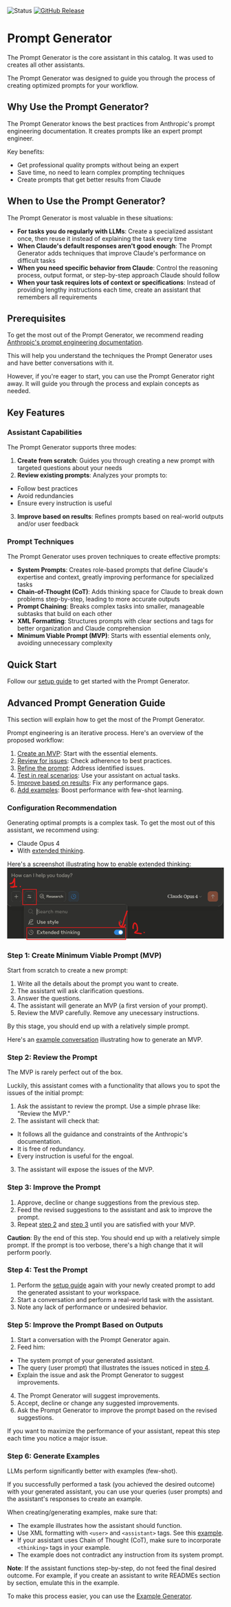 ![Status](https://img.shields.io/badge/status-stable-green)
[![GitHub Release](https://img.shields.io/github/release/ConsciousML/claude-prompt-catalog.svg?style=flat)]()
# Prompt Generator
The Prompt Generator is the core assistant in this catalog. It was used to creates all other assistants.

The Prompt Generator was designed to guide you through the process of creating optimized prompts for your workflow.

## Why Use the Prompt Generator?

The Prompt Generator knows the best practices from Anthropic's prompt engineering documentation. It creates prompts like an expert prompt engineer.

Key benefits:
- Get professional quality prompts without being an expert
- Save time, no need to learn complex prompting techniques
- Create prompts that get better results from Claude

## When to Use the Prompt Generator?

The Prompt Generator is most valuable in these situations:

- **For tasks you do regularly with LLMs**: Create a specialized assistant once, then reuse it instead of explaining the task every time
- **When Claude's default responses aren't good enough**: The Prompt Generator adds techniques that improve Claude's performance on difficult tasks
- **When you need specific behavior from Claude**: Control the reasoning process, output format, or step-by-step approach Claude should follow
- **When your task requires lots of context or specifications**: Instead of providing lengthy instructions each time, create an assistant that remembers all requirements

## Prerequisites

To get the most out of the Prompt Generator, we recommend reading [Anthropic's prompt engineering documentation](https://docs.anthropic.com/en/docs/build-with-claude/prompt-engineering/overview).

This will help you understand the techniques the Prompt Generator uses and have better conversations with it.

However, if you're eager to start, you can use the Prompt Generator right away. It will guide you through the process and explain concepts as needed.

## Key Features
### Assistant Capabilities
The Prompt Generator supports three modes:
1. **Create from scratch**: Guides you through creating a new prompt with targeted questions about your needs
2. **Review existing prompts**: Analyzes your prompts to:
- Follow best practices
- Avoid redundancies
- Ensure every instruction is useful
3. **Improve based on results**: Refines prompts based on real-world outputs and/or user feedback

### Prompt Techniques
The Prompt Generator uses proven techniques to create effective prompts:
- **System Prompts**: Creates role-based prompts that define Claude's expertise and context, greatly improving performance for specialized tasks
- **Chain-of-Thought (CoT)**: Adds thinking space for Claude to break down problems step-by-step, leading to more accurate outputs
- **Prompt Chaining**: Breaks complex tasks into smaller, manageable subtasks that build on each other
- **XML Formatting**: Structures prompts with clear sections and tags for better organization and Claude comprehension
- **Minimum Viable Prompt (MVP)**: Starts with essential elements only, avoiding unnecessary complexity

## Quick Start
Follow our [setup guide](../../docs/setup-guide.md) to get started with the Prompt Generator.

## Advanced Prompt Generation Guide
This section will explain how to get the most of the Prompt Generator.

Prompt engineering is an iterative process. Here's an overview of the proposed workflow:
1. [Create an MVP](#step-1-create-minimum-viable-prompt-mvp): Start with the essential elements.
2. [Review for issues](#step-2-review-the-prompt): Check adherence to best practices.
3. [Refine the prompt](#step-3-improve-the-prompt): Address identified issues.
4. [Test in real scenarios](#step-4-test-the-prompt): Use your assistant on actual tasks.
5. [Improve based on results](#step-5-improve-the-prompt-based-on-outputs): Fix any performance gaps.
6. [Add examples](#step-6-generate-examples): Boost performance with few-shot learning.

### Configuration Recommendation
Generating optimal prompts is a complex task.
To get the most out of this assistant, we recommend using:
- Claude Opus 4
- With [extended thinking](https://docs.anthropic.com/en/docs/build-with-claude/extended-thinking).

Here's a screenshot illustrating how to enable extended thinking:
![](../../data/extended_thinking.png)

### Step 1: Create Minimum Viable Prompt (MVP)
Start from scratch to create a new prompt:
1. Write all the details about the prompt you want to create.
2. The assistant will ask clarification questions.
3. Answer the questions.
4. The assistant will generate an MVP (a first version of your prompt).
5. Review the MVP carefully. Remove any unecessary instructions.

By this stage, you should end up with a relatively simple prompt.

Here's an [example conversation](examples/readme_writer.xml) illustrating how to generate an MVP.

### Step 2: Review the Prompt
The MVP is rarely perfect out of the box.

Luckily, this assistant comes with a functionality that allows you to spot the issues of the initial prompt:
1. Ask the assistant to review the prompt. Use a simple phrase like: "Review the MVP."
2. The assistant will check that:
- It follows all the guidance and constraints of the Anthropic's documentation.
- It is free of redundancy.
- Every instruction is useful for the engoal.
3. The assistant will expose the issues of the MVP.

### Step 3: Improve the Prompt
1. Approve, decline or change suggestions from the previous step.
2. Feed the revised suggestions to the assistant and ask to improve the prompt.
3. Repeat [step 2](#step-2-review-the-prompt) and [step 3](#step-3-improve-the-prompt) until you are satisfied with your MVP.

**Caution**: By the end of this step. You should end up with a relatively simple prompt. If the prompt is too verbose, there's a high change that it will perform poorly.

### Step 4: Test the Prompt
1. Perform the [setup guide](../../docs/setup-guide.md) again with your newly created prompt to add the generated assistant to your workspace.
2. Start a conversation and perform a real-world task with the assistant.
3. Note any lack of performance or undesired behavior.

### Step 5: Improve the Prompt Based on Outputs
1. Start a conversation with the Prompt Generator again.
2. Feed him:
- The system prompt of your generated assistant.
- The query (user prompt) that illustrates the issues noticed in [step 4](#step-4-test-the-prompt).
- Explain the issue and ask the Prompt Generator to suggest improvements.
4. The Prompt Generator will suggest improvements.
5. Accept, decline or change any suggested improvements.
6. Ask the Prompt Generator to improve the prompt based on the revised suggestions.

If you want to maximize the performance of your assistant, repeat this step each time you notice a major issue.

### Step 6: Generate Examples
LLMs perform significantly better with examples (few-shot).

If you successfully performed a task (you achieved the desired outcome) with your generated assistant, you can use your queries (user prompts) and the assistant's responses to create an example.

When creating/generating examples, make sure that:
- The example illustrates how the assistant should function.
- Use XML formatting with `<user>` and `<assistant>` tags. See this [example](examples/readme_writer.xml).
- If your assistant uses Chain of Thought (CoT), make sure to incorporate `<thinking>` tags in your example.
- The example does not contradict any instruction from its system prompt.

**Note**: If the assistant functions step-by-step, do not feed the final desired outcome. For example, if you create an assistant to write READMEs section by section, emulate this in the example.

To make this process easier, you can use the [Example Generator](../example_generator/README.md).